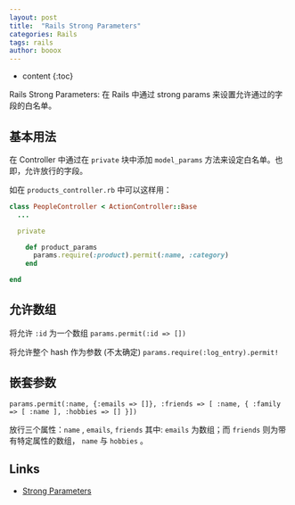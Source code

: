```yaml
---
layout: post
title:  "Rails Strong Parameters"
categories: Rails
tags: rails
author: booox
---
```


* content
{:toc}

Rails Strong Parameters: 在 Rails 中通过 strong params 来设置允许通过的字段的白名单。



## 基本用法

在 Controller 中通过在 `private` 块中添加 `model_params` 方法来设定白名单。也即，允许放行的字段。

如在 `products_controller.rb` 中可以这样用：

```ruby
class PeopleController < ActionController::Base
  ...

  private

    def product_params
      params.require(:product).permit(:name, :category)
    end

end
```


## 允许数组

将允许 `:id` 为一个数组
`params.permit(:id => [])`

将允许整个 hash 作为参数 (不太确定)
`params.require(:log_entry).permit!`


## 嵌套参数

`params.permit(:name, {:emails => []}, :friends => [ :name, { :family => [ :name ], :hobbies => [] }])`

放行三个属性：`name` , `emails`, `friends`
其中: `emails` 为数组；而 `friends` 则为带有特定属性的数组， `name` 与 `hobbies` 。

## Links

* [Strong Parameters](https://github.com/rails/strong_parameters)
